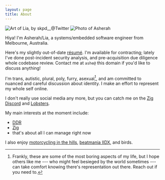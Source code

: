 ```yaml
---
layout: page
title: About
---
```


<div class="about-photos">
<img src="/assets/lia600.jpg" title="Art of Lia, by skpd__@Twitter">
<img src="/assets/asherah.jpg" title="Photo of Asherah">
</div>

Hiya!  I'm Asherah/Lia, a systems/embedded software engineer from Melbourne,
Australia.

Here's my slightly out-of-date
[r&eacute;sum&eacute;](https://f.hrzn.ee/kivikakk.pdf).  I'm available for
contracting; lately I've done post-incident security analysis, and
pre-acquisition due diligence whole codebase review.  Contact me at `ashe@`
this domain if you'd like to discuss anything!

<!-- awkward formatting because i really (don't) want certain line breaks at different breakpoints -->
I'm trans, autistic, plural, poly, furry, asexual[^frankly],
and am<nobr> </nobr>committed to nuanced and careful discussion about identity.  <nobr>I make</nobr> an effort to represent my whole self online.

I don't really use social media any more, but you can catch me on the [Zig
Discord](https://github.com/ziglang/zig/wiki/Community#discord) and
[Lobsters](https://lobste.rs/u/kameliya).

My main interests at the moment include:

* [DDR](https://kivikakk.ee/2021/08/16/ddr-the-second/)
* [Zig](https://ziglang.org)
* that's about all I can manage right now

I also enjoy [motorcycling in the hills](/assets/kalorama.jpg), [beatmania
IIDX](https://sp12.iidx.app/sheets/4791-2487/clear), and birds.

[^frankly]: Frankly, these are some of the most boring aspects of my life, but I hope others like me --- who might feel besieged by the world sometimes --- can take comfort knowing there's representation out there.  Reach out if you need to.
